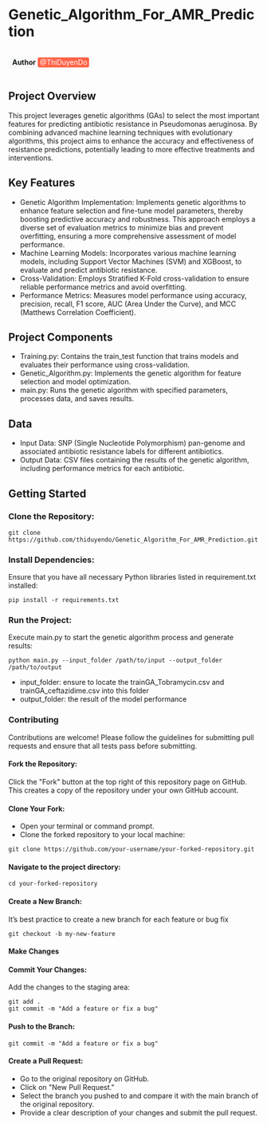 # Genetic_Algorithm_For_AMR_Prediction
<p style="display: inline-block; padding: 0.25em 0.55em; background-color: #f8f9fa; border-radius: 3px;">
  <strong>Author</strong> <span style="background-color: #ff6347; color: white; padding: 0.1em 0.3em; border-radius: 3px;">@ThiDuyenDo</span>
</p>

## Project Overview
This project leverages genetic algorithms (GAs) to select the most important features for predicting antibiotic resistance in Pseudomonas aeruginosa. By combining advanced machine learning techniques with evolutionary algorithms, this project aims to enhance the accuracy and effectiveness of resistance predictions, potentially leading to more effective treatments and interventions.
## Key Features
- Genetic Algorithm Implementation: Implements genetic algorithms to enhance feature selection and fine-tune model parameters, thereby boosting predictive accuracy and robustness. This approach employs a diverse set of evaluation metrics to minimize bias and prevent overfitting, ensuring a more comprehensive assessment of model performance.
- Machine Learning Models: Incorporates various machine learning models, including Support Vector Machines (SVM) and XGBoost, to evaluate and predict antibiotic resistance.
- Cross-Validation: Employs Stratified K-Fold cross-validation to ensure reliable performance metrics and avoid overfitting.
- Performance Metrics: Measures model performance using accuracy, precision, recall, F1 score, AUC (Area Under the Curve), and MCC (Matthews Correlation Coefficient).
## Project Components
- Training.py: Contains the train_test function that trains models and evaluates their performance using cross-validation.
- Genetic_Algorithm.py: Implements the genetic algorithm for feature selection and model optimization.
- main.py: Runs the genetic algorithm with specified parameters, processes data, and saves results.
## Data
- Input Data: SNP (Single Nucleotide Polymorphism) pan-genome and associated antibiotic resistance labels for different antibiotics.
- Output Data: CSV files containing the results of the genetic algorithm, including performance metrics for each antibiotic.
## Getting Started
### Clone the Repository:
```
git clone https://github.com/thiduyendo/Genetic_Algorithm_For_AMR_Prediction.git
```
### Install Dependencies:
Ensure that you have all necessary Python libraries listed in requirement.txt installed: 
```
pip install -r requirements.txt
```
### Run the Project:
Execute main.py to start the genetic algorithm process and generate results:
```
python main.py --input_folder /path/to/input --output_folder /path/to/output
```
- input_folder: ensure to locate the trainGA_Tobramycin.csv and trainGA_ceftazidime.csv into this folder
- output_folder: the result of the model performance
### Contributing
Contributions are welcome! Please follow the guidelines for submitting pull requests and ensure that all tests pass before submitting.
#### Fork the Repository:
Click the "Fork" button at the top right of this repository page on GitHub. This creates a copy of the repository under your own GitHub account.
#### Clone Your Fork:
- Open your terminal or command prompt.
- Clone the forked repository to your local machine:
```
git clone https://github.com/your-username/your-forked-repository.git
```
#### Navigate to the project directory:
```
cd your-forked-repository
```
#### Create a New Branch:
It’s best practice to create a new branch for each feature or bug fix
```
git checkout -b my-new-feature
```
#### Make Changes
#### Commit Your Changes:
Add the changes to the staging area:
```
git add .
git commit -m "Add a feature or fix a bug"
```
#### Push to the Branch:
```
git commit -m "Add a feature or fix a bug"
```
#### Create a Pull Request:
- Go to the original repository on GitHub.
- Click on "New Pull Request."
- Select the branch you pushed to and compare it with the main branch of the original repository.
- Provide a clear description of your changes and submit the pull request.

